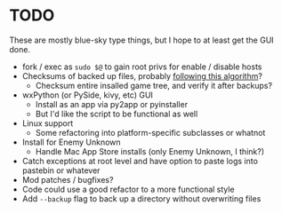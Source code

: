 # TODO

These are mostly blue-sky type things, but I hope to at least get the GUI done.

* fork / exec as `sudo $@` to gain root privs for enable / disable hosts
* Checksums of backed up files, probably [following this algorithm](http://stackoverflow.com/a/3431835/87990)?
  * Checksum entire insalled game tree, and verify it after backups?
* wxPython (or PySide, kivy, etc) GUI 
  * Install as an app via py2app or pyinstaller
  * But I'd like the script to be functional as well
* Linux support
  * Some refactoring into platform-specific subclasses or whatnot
* Install for Enemy Unknown
  * Handle Mac App Store installs (only Enemy Unknown, I think?)
* Catch exceptions at root level and have option to paste logs into pastebin or whatever
* Mod patches / bugfixes?
* Code could use a good refactor to a more functional style
* Add `--backup` flag to back up a directory without overwriting files

